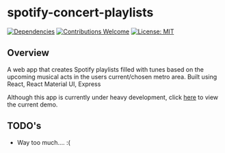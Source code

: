 # spotify-concert-playlists
[![Dependencies](https://david-dm.org/schnogz/spotify-concert-playlists.svg)](https://david-dm.org/schnogz/spotify-concert-playlists.svg)
[![Contributions Welcome](https://img.shields.io/badge/contributions-welcome-brightgreen.svg?style=flat)](https://github.com/schnogz/spotify-concert-playlists/issues)
[![License: MIT](https://img.shields.io/badge/License-MIT-yellow.svg)](https://opensource.org/licenses/MIT)

## Overview
A web app that creates Spotify playlists filled with tunes based on the upcoming musical
acts in the users current/chosen metro area.  Built using React, React Material UI, Express

Although this app is currently under heavy development, click [here](https://spotify-concerts-playlists.herokuapp.com/) to view the current demo.

## TODO's
- Way too much.... :(
